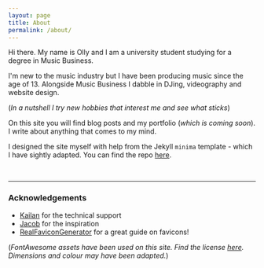 ```yaml
---
layout: page
title: About
permalink: /about/
---
```


Hi there. My name is Olly and I am a university student studying for a degree in Music Business.

I'm new to the music industry but I have been producing music since the age of 13. Alongside Music Business I dabble in DJing, videography and website design. 

(*In a nutshell I try new hobbies that interest me and see what sticks*)

On this site you will find blog posts and my portfolio (*which is coming soon*). I write about anything that comes to my mind. 

I designed the site myself with help from the Jekyll `minima` template - which I have sightly adapted. You can find the repo [here](https://github.com/jekyll/minima). 

<br> <!-- ew -->
<hr>

### Acknowledgements

- [Kailan](https://github.com/kailan) for the technical support
- [Jacob](https://bearden.io) for the inspiration
- [RealFaviconGenerator](https://realfavicongenerator.net) for a great guide on favicons!

(*FontAwesome assets have been used on this site. Find the license [here](https://fontawesome.com/license). Dimensions and colour may have been adapted.*)
